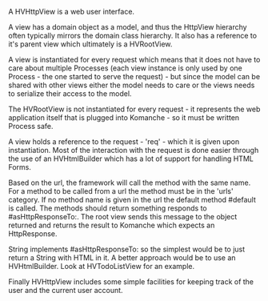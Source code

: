 A HVHttpView is a web user interface.

A view has a domain object as a model, and thus the HttpView hierarchy often typically mirrors the domain class hierarchy. It also has a reference to it's parent view which ultimately is a HVRootView.

A view is instantiated for every request which means that it does not have to care about multiple Processes (each view instance is only used by one Process - the one started to serve the request) - but since the model can be shared with other views either the model needs to care or the views needs to serialize their access to the model.

The HVRootView is not instantiated for every request - it represents the web application itself that is plugged into Komanche - so it must be written Process safe.

A view holds a reference to the request - 'req' - which it is given upon instantiation. Most of the interaction with the request is done easier through the use of an HVHtmlBuilder which has a lot of support for handling HTML Forms.

Based on the url, the framework will call the method with the same name. For a method to be called from a url the method must be in the 'urls' category. If no method name is given in the url the default method #default is called. The methods should return something responds to #asHttpResponseTo:. The root view sends this message to the object returned and returns the result to Komanche which expects an HttpResponse.

String implements #asHttpResponseTo: so the simplest would be to just return a String with HTML in it. A better approach would be to use an HVHtmlBuilder. Look at HVTodoListView for an example.

Finally HVHttpView includes some simple facilities for keeping track of the user and the current user account.